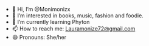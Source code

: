 - 👋 Hi, I’m @Monimonizx
- 👀 I’m interested in books, music, fashion and foodie.
- 🌱 I’m currently learning Phyton
- 📫 How to reach me: Lauramonize72@gmail.com
- 😄 Pronouns: She/her


<!---
Monimonizx/Monimonizx is a ✨ special ✨ repository because its `README.md` (this file) appears on your GitHub profile.
You can click the Preview link to take a look at your changes.
--->
